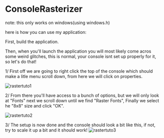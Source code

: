 # ConsoleRasterizer
note: this only works on windows(using windows.h)

here is how you can use my application:

First, build the application.

Then, when you'll launch the application you will most likely come acros some weird glitches, this is normal, your console isnt set up properly for it, so let's do that!
  
 1/ First off we are going to right click the top of the console which should make a litle menu scroll down, from here we will click on properties.
 
![rastertuto1](https://user-images.githubusercontent.com/62178977/148650840-e0cb7cc2-c52d-436a-b1f1-eeeaae25765e.png)

2/ From there you'll have access to a bunch of options, but we will only look at "Fonts" next we scroll down until we find "Raster Fonts", Finally we select he "8x8" size and click "OK".

![rastertuto2](https://user-images.githubusercontent.com/62178977/148650847-9133f223-a7ed-4b06-8778-87f674618cef.JPG)

3/ The setup is now done and the console should look a bit like this, if not, try to scale it up a bit and it should work!
![rastertuto3](https://user-images.githubusercontent.com/62178977/148650851-3c68ee52-9289-4ad3-9df1-5c72b88ea732.JPG)
